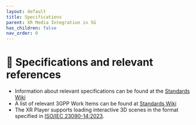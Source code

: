 ```yaml
---
layout: default
title: Specifications
parent: XR Media Integration in 5G
has_children: false
nav_order: 0
---
```


# 📑 Specifications and relevant references
* Information about relevant specifications can be found at the [Standards Wiki](https://github.com/5G-MAG/Standards/wiki/XR-(eXtended-Reality):-Relevant-Specifications)
* A list of relevant 3GPP Work Items can be found at [Standards Wiki](https://github.com/5G-MAG/Standards/wiki/XR-(eXtended-Reality):-Relevant-Work-Items)
* The XR Player supports loading interactive 3D scenes in the format specified in [ISO/IEC 23090-14:2023](https://www.iso.org/standard/86439.html).
